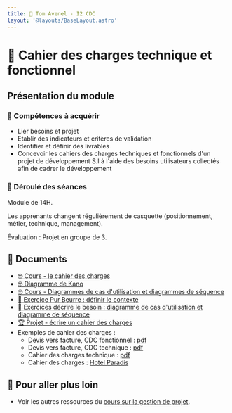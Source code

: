 ```yaml
---
title: 📒 Tom Avenel - I2 CDC
layout: '@layouts/BaseLayout.astro'
---
```


# 📒 Cahier des charges technique et fonctionnel

## Présentation du module

### 🎯 Compétences à acquérir

- Lier besoins et projet
- Etablir des indicateurs et critères de validation
- Identifier et définir des livrables
- Concevoir les cahiers des charges techniques et fonctionnels d'un projet de développement S.I à l'aide des besoins utilisateurs collectés afin de cadrer le développement

### 📅 Déroulé des séances

Module de 14H.

Les apprenants changent régulièrement de casquette (positionnement, métier, technique, management).

Évaluation : Projet en groupe de 3.

## 📑 Documents

- [🤓 Cours - le cahier des charges](/cours/gestion-projet/cahier-charges)
- [🤓 Diagramme de Kano](/cours/gestion-projet/kano)
- [🤓 Cours - Diagrammes de cas d'utilisation et diagrammes de séquence](/cours/gestion-projet/use-case)
- [📝 Exercice Pur Beurre : définir le contexte](/cours/gestion-projet/exo-pur-beurre)
- [📝 Exercices décrire le besoin : diagramme de cas d'utilisation et diagramme de séquence](/cours/gestion-projet/exos-cas-utilisation-cas-sequence)
- [🏆 Projet - écrire un cahier des charges](/cours/gestion-projet/projet-cahier-charges)
- Exemples de cahier des charges :
  - Devis vers facture, CDC fonctionnel : [pdf](/cours/cahier-charges/dvf_fonctionnel.pdf)
  - Devis vers facture, CDC technique  : [pdf](/cours/cahier-charges/dvf_technique.pdf)
  - Cahier des charges technique : [pdf](/cours/cahier-charges/ex_t1.pdf)
  - Cahier des charges : [Hotel Paradis](https://docs.google.com/document/d/1k1kHGk7QgoY3-hMCi0CURhRDo0zMawqyDluuXvYmq5E)

## 🚀 Pour aller plus loin

- Voir les autres ressources du [cours sur la gestion de projet](/cours/gestion-projet).
